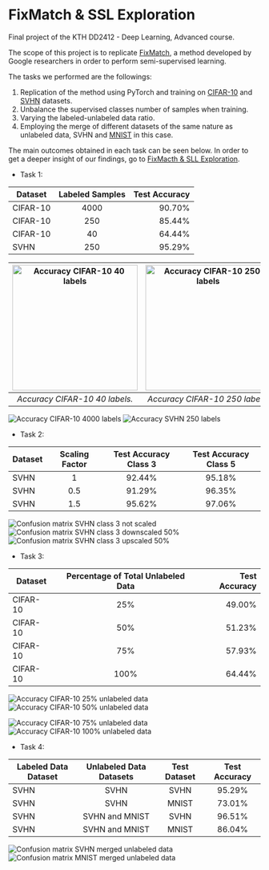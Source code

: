 # FixMatch & SSL Exploration
Final project of the KTH DD2412 - Deep Learning, Advanced course.

The scope of this project is to replicate [FixMatch](https://arxiv.org/pdf/2001.07685.pdf),
a method developed by Google researchers in order to perform semi-supervised learning.

The tasks we performed are the followings:
1. Replication of the method using PyTorch and training on [CIFAR-10](https://www.cs.toronto.edu/~kriz/cifar.html) and [SVHN](http://ufldl.stanford.edu/housenumbers/) datasets.
2. Unbalance the supervised classes number of samples when training.
3. Varying the labeled-unlabeled data ratio.
4. Employing the merge of different datasets of the same nature as unlabeled data, SVHN and [MNIST](http://yann.lecun.com/exdb/mnist/) in this case.

The main outcomes obtained in each task can be seen below. In order to get a deeper insight of
our findings, go to [FixMacth & SLL Exploration](fixmatch_and_ssl_exploration.pdf).
* Task 1:

| Dataset        | Labeled Samples  | Test Accuracy     |
| -------------- |:---------------: | -----------------:|
| CIFAR-10       | 4000             | 90.70%            |
| CIFAR-10       | 250              | 85.44%            |
| CIFAR-10       | 40               | 64.44%            |
| SVHN           | 250              | 95.29%            |

| <img alt="Accuracy CIFAR-10 40 labels" src="/Results/CIFAR-10_40/Accuracy40.png" width="250"/> | <img alt="Accuracy CIFAR-10 250 labels" src="/Results/CIFAR-10_250/Accuracy250.png" width="250"/> |
|:--:|:--:|
| *Accuracy CIFAR-10 40 labels.* | *Accuracy CIFAR-10 250 labels.*|

![Accuracy CIFAR-10 4000 labels](/Results/CIFAR-10_4000/Accuracy4000.png)
![Accuracy SVHN 250 labels](/Results/SVHN_250/Accuracy250.png)


* Task 2:

| Dataset        | Scaling Factor  | Test Accuracy Class 3 | Test Accuracy Class 5 |
| -------------- |:---------------: | :------------------: | :-------------------: |
| SVHN           | 1                | 92.44%               | 95.18%
| SVHN           | 0.5              | 91.29%               | 96.35%
| SVHN           | 1.5              | 95.62%               | 97.06%

![Confusion matrix SVHN class 3 not scaled](/Results/SVHN_Unbalanced_Class/all_balanced_confusion_matrix.png)
![Confusion matrix SVHN class 3 downscaled 50%](/Results/SVHN_Unbalanced_Class/downsampling_confusion_matrix.png)
![Confusion matrix SVHN class 3 upscaled 50%](/Results/SVHN_Unbalanced_Class/oversampling_confusion_matrix.png)

* Task 3:

| Dataset        | Percentage of Total Unlabeled Data  | Test Accuracy     |
| -------------- |:----------------------------------: | -----------------:|
| CIFAR-10       | 25%                                 | 49.00%            |
| CIFAR-10       | 50%                                 | 51.23%            |
| CIFAR-10       | 75%                                 | 57.93%            |
| CIFAR-10       | 100%                                | 64.44%            |

![Accuracy CIFAR-10 25% unlabeled data](/Results/CIFAR-10_40_0.25/Accuracy40_0.25.png)
![Accuracy CIFAR-10 50% unlabeled data](/Results/CIFAR-10_40_0.5/Accuracy40_0.5.png)

![Accuracy CIFAR-10 75% unlabeled data](/Results/CIFAR-10_40_0.75/Accuracy40_0.75.png)
![Accuracy CIFAR-10 100% unlabeled data](/Results/CIFAR-10_40/Accuracy40.png)

* Task 4:

| Labeled Data Dataset | Unlabeled Data Datasets | Test Dataset | Test Accuracy |
| -------------------- |:----------------------: | :----------: | :-----------: |
| SVHN                 | SVHN                    | SVHN         | 95.29%
| SVHN                 | SVHN                    | MNIST        | 73.01%
| SVHN                 | SVHN and MNIST          | SVHN         | 96.51%
| SVHN                 | SVHN and MNIST          | MNIST        | 86.04%

![Confusion matrix SVHN merged unlabeled data](/Results/SVHN_250_MNIST/confusion_matrix_SVHN.png)
![Confusion matrix MNIST merged unlabeled data](/Results/SVHN_250_MNIST/confusion_matrix_MNIST.png)
